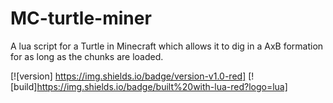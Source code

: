 # MC-turtle-miner

A lua script for a Turtle in Minecraft which allows it to dig in a AxB formation for as long as the chunks are loaded.

[![version] https://img.shields.io/badge/version-v1.0-red] [![build]https://img.shields.io/badge/built%20with-lua-red?logo=lua]
